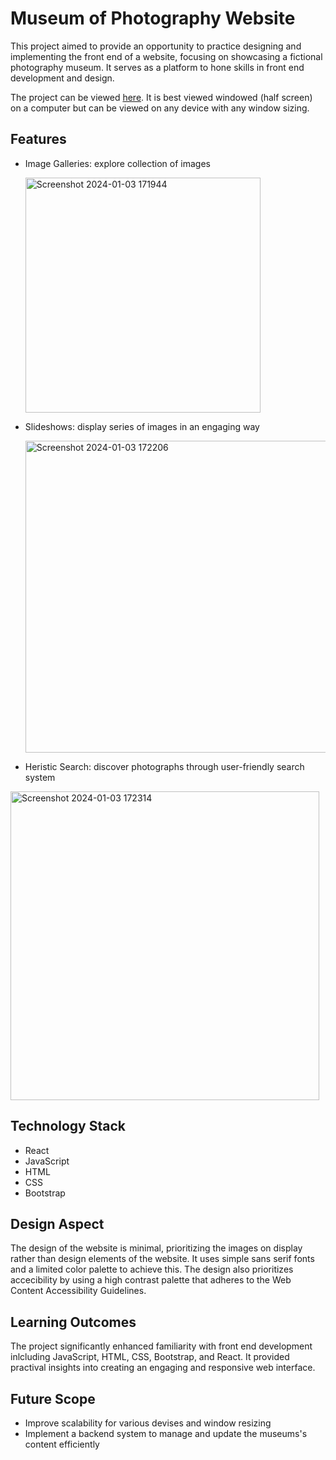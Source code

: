 # Museum of Photography Website
This project aimed to provide an opportunity to practice designing and implementing the front end of a website, focusing on showcasing a fictional photography museum. It serves as a platform to hone skills in front end development and design.

The project can be viewed [here](https://laurgu.github.io/SEG3125Project/). It is best viewed windowed (half screen) on a computer but can be viewed on any device with any window sizing.

## Features
- Image Galleries: explore collection of images
  
  <img width="376" alt="Screenshot 2024-01-03 171944" src="https://github.com/laurgu/SEG3125Project2/assets/114183528/c4dd7e2c-a31e-405b-ac97-fa1d15e2e29b">

- Slideshows: display series of images in an engaging way
  
  <img width="499" alt="Screenshot 2024-01-03 172206" src="https://github.com/laurgu/SEG3125Project2/assets/114183528/dd54969f-3eca-4fd5-883f-593a3b59e016">

- Heristic Search: discover photographs through user-friendly search system
  
<img width="494" alt="Screenshot 2024-01-03 172314" src="https://github.com/laurgu/SEG3125Project2/assets/114183528/a6755edc-7140-4ee0-a993-3fbe731ed5e7">

## Technology Stack
- React
- JavaScript
- HTML
- CSS
- Bootstrap

## Design Aspect
The design of the website is minimal, prioritizing the images on display rather than design elements of the website. It uses simple sans serif fonts and a limited color palette to achieve this. The design also prioritizes accecibility by using a high contrast palette that adheres to the Web Content Accessibility Guidelines.  

## Learning Outcomes
The project significantly enhanced familiarity with front end development inlcluding JavaScript, HTML, CSS, Bootstrap, and React. It provided practival insights into creating an engaging and responsive web interface.

## Future Scope
- Improve scalability for various devises and window resizing
- Implement a backend system to manage and update the museums's content efficiently
  
